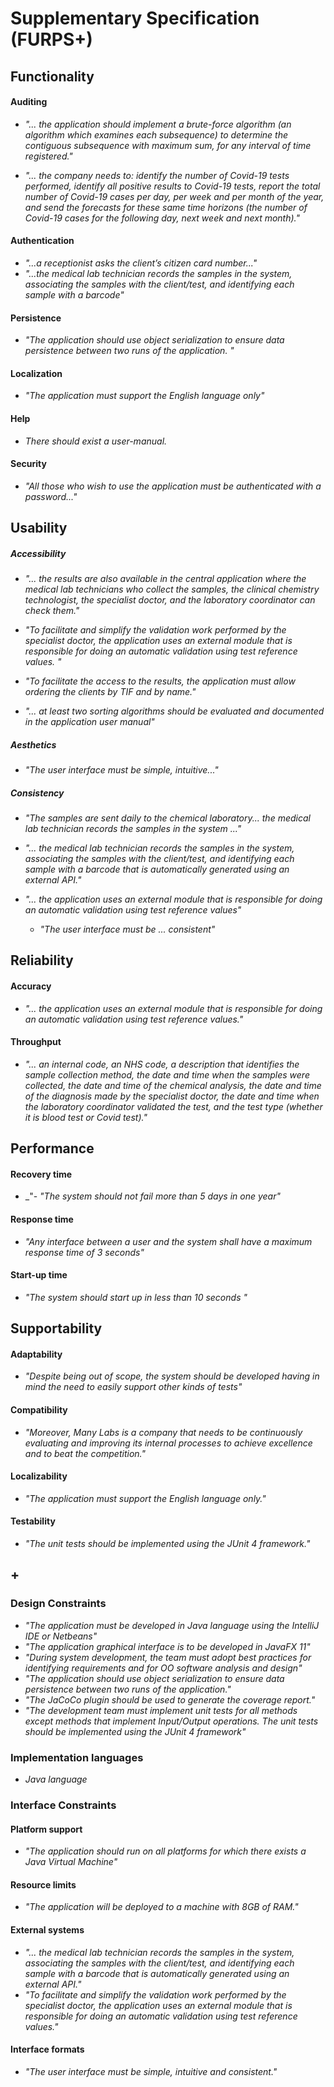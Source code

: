 # Supplementary Specification (FURPS+)

## Functionality
#### Auditing

- _"... the application should implement a brute-force algorithm (an algorithm which examines each subsequence) to determine the contiguous subsequence with maximum sum, for any interval of time registered."_

- _"... the company needs to: identify the number of Covid-19 tests performed, identify all positive results to Covid-19 tests, report the total number of Covid-19 cases per day, per week and per month of the year, and send the forecasts for these same time horizons (the number of Covid-19 cases for the following day, next week and next month)."_

#### Authentication

 - _"...a receptionist asks the client’s citizen card number..."_
 - _"...the medical lab technician records the samples in the system,
       associating the samples with the client/test, and identifying each sample with a barcode"_

#### Persistence
- _"The application should use object serialization to ensure data persistence between two runs of the
    application.
"_
  
#### Localization

- _"The application must support the English language only"_

#### Help

- _There should exist a user-manual._

#### Security

- _"All those who wish to use the application must be authenticated with a password..."_

## Usability

##### Accessibility

- _"... the results are also available in the central application where the medical lab technicians
  who collect the samples, the clinical chemistry technologist, the specialist doctor, and the laboratory
  coordinator can check them."_

- _"To facilitate and simplify the validation work performed by the specialist doctor, the application
    uses an external module that is responsible for doing an automatic validation using test reference
    values. "_
- _"To facilitate the access to the results, the application must allow ordering the clients by TIF and by
    name."_
- _"... at least two sorting algorithms should be evaluated and
  documented in the application user manual"_

##### Aesthetics

- _"The user interface must be simple, intuitive..."_

##### Consistency

- _"The samples are sent daily to the chemical laboratory... the medical lab technician records the samples in the system ..."_

- _"... the medical lab technician records the samples in the system,
  associating the samples with the client/test, and identifying each sample with a barcode that is
  automatically generated using an external API."_

- _"... the application uses an external module that is responsible for doing an automatic validation using test reference
  values"_
  - _"The user interface must be ... consistent"_


## Reliability

#### Accuracy

- _"... the application uses an external module that is responsible for doing an automatic validation using test reference
  values."_

#### Throughput

- _"... an internal code, an NHS code, a description that identifies the sample collection method, the date and time when the samples
  were collected, the date and time of the chemical analysis, the date and time of the diagnosis made
  by the specialist doctor, the date and time when the laboratory coordinator validated the test, and the
  test type (whether it is blood test or Covid test)."_


## Performance
#### Recovery time
- _"- _"The system should not fail more than 5 days in one year"_

#### Response time

- _"Any interface between a user and the system shall have a maximum response time of 3 seconds"_

#### Start-up time

- _"The system should start up in less than 10 seconds "_

## Supportability
#### Adaptability
- _"Despite being out of scope, the system should be developed having in mind the need to
    easily support other kinds of tests"_
#### Compatibility
- _"Moreover, Many Labs is a company that needs to be continuously evaluating and improving its
    internal processes to achieve excellence and to beat the competition."_

#### Localizability

- _"The application must support the English language only."_


#### Testability

- _"The unit tests should be implemented using the JUnit 4 framework."_

## +

### Design Constraints

- _"The application must be developed in Java language using the IntelliJ IDE or Netbeans"_
- _"The application graphical interface is to be developed in JavaFX 11"_
- _"During system development, the team must adopt best practices for identifying requirements
  and for OO software analysis and design"_
- _"The application should use object serialization to ensure data persistence between two runs of the
  application."_
- _"The JaCoCo plugin should be used to generate the coverage report."_
- _"The development team must implement unit tests for all methods except methods that implement
    Input/Output operations. The unit tests should be implemented using the JUnit 4 framework"_
### Implementation languages

- _Java language_

### Interface Constraints

#### Platform support

- _"The application should run on all platforms for which there exists a Java Virtual Machine"_

#### Resource limits

- _"The application will be deployed to a machine with 8GB of RAM."_

#### External systems

- _"... the medical lab technician records the samples in the system,
  associating the samples with the client/test, and identifying each sample with a barcode that is
  automatically generated using an external API."_
- _"To facilitate and simplify the validation work performed by the specialist doctor, the application
  uses an external module that is responsible for doing an automatic validation using test reference
  values."_

#### Interface formats

- _"The user interface must be simple, intuitive and consistent."_
